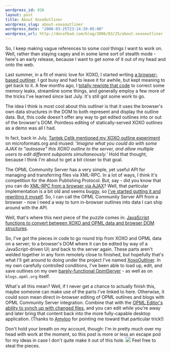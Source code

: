 ```yaml
--- 
wordpress_id: 916
layout: post
title: About XoxoOutliner
wordpress_slug: about-xoxooutliner
wordpress_date: "2006-03-25T23:14:29-05:00"
wordpress_url: http://decafbad.com/blog/2006/03/25/about-xoxooutliner
---
```

 <p>So, I keep making vague references to some cool things I want to work on.  Well, rather than staying cagey and in some lame sort of stealth mode - here's an early release, because I want to get some of it out of my head and onto the web.</p>
 <p>Last summer, in a fit of manic love for XOXO, I started writing <a href="http://decafbad.com/blog/2005/07/12/xoxo-outliner-experiment">a browser-based outliner</a>.  I got busy and had to leave it for awhile, but kept meaning to get back to it.  A few months ago, I <a href="http://decafbad.com/trac/browser/trunk/XoxoOutliner/js/XoxoOutlinerKit.js" title="XoxoOutlinerKit.js">totally rewrote that code</a> to correct some memory leaks, streamline some things, and generally employ a few more of the tricks I've learned since last July.  It's still got some work to go.</p>
 <p>The idea I think is most cool about this outliner is that it uses the browser's own data structures in the DOM to both represent and display the outline data.  But, this code doesn't offer any way to get edited outlines into or out of the browser's DOM.  Pointless editing of statically-served XOXO outlines as a demo was all I had.  </p>
 <p>In fact, back in July, <a href="http://microformats.org/blog/2005/07/13/xoxo-outline-editor-in-javascript/">Tantek &Ccedil;elik mentioned my XOXO outline experiment</a> on microformats.org and mused: '<i>Imagine what you could do with some AJAX to "autosave" this XOXO outline to the server, and allow multiple users to edit different subpoints simultaneously.</i>'  Hold that thought, because I think I'm about to get a bit closer to that goal.</p>
 <p>The OPML Community Server has a very simple, yet useful API for managing and transferring files via XML-RPC.  In a lot of ways, I think it's competition for the Atom Publishing Protocol.  But, say - did you know that you can do <a href="http://www.vcdn.org/Public/XMLRPC/">XML-RPC from a browser via AJAX</a>?  Well, that particular implementation is a bit old and seems buggy, so <a href="http://decafbad.com/trac/browser/trunk/XoxoOutliner/js/myXMLRPC.js" title="myXMLRPC.js">I've started gutting it and rewriting it myself</a>.  So, I can call the OPML Community Server API from a browser - now I need a way to turn in-browser outlines into data I can ship around with the API.</p>
 <p>Well, that's where this next piece of the puzzle comes in: <a href="http://decafbad.com/trac/browser/trunk/XoxoOutliner/js/XoxoOutliner/Conversions.js" title="XoxoOutliner/Conversions.js">JavaScript functions to convert between XOXO and OPML data and browser DOM structures</a>.</p>
 <p>So, I've got the pieces in code to go round trip from XOXO and OPML data on a server; to a browser's DOM where it can be edited by way of a JavaScript-driven UI; and back to the server again.  These parts aren't welded together in any form remotely close to finished, but hopefully that's what I'll get around to doing under the project I've named <a href="http://decafbad.com/trac/wiki/XoxoOutliner">XoxoOutliner</a>.  In my own carefully controlled conditions, I've been able to load up, edit, and save outlines on my own <a href="http://decafbad.com/trac/wiki/OpmlServer">barely-functional OpmlServer</a> - as well as on <code>blogs.opml.org</code> itself.</p>
 <p>What's all this mean?  Well, if I never get a chance to actually finish this, maybe someone can make use of the parts I've linked to here.  Otherwise, it could soon mean direct in-browser editing of OPML outlines and blogs with OPML Community Server integration.  Combine that with the <a href="http://support.opml.org/2005/07/18">OPML Editor's ability to synch up with changed files</a>, and you can edit while you're away and later bring that content back into the more fully-capable desktop application.  (Thanks to <a href="http://blogs.opml.org/amyloo/">Amyloo</a> for pointing me toward that particular trick!)</p>
 <p>Don't hold your breath on my account, though:  I'm in pretty much over my head with work at the moment, so this post is more or less an escape pod for my ideas in case I don't quite make it out of this hole.  <img src="http://static.userland.com/shortcuts/images/qbullets/sidesmiley.gif">  Feel free to steal the pieces.</p>

